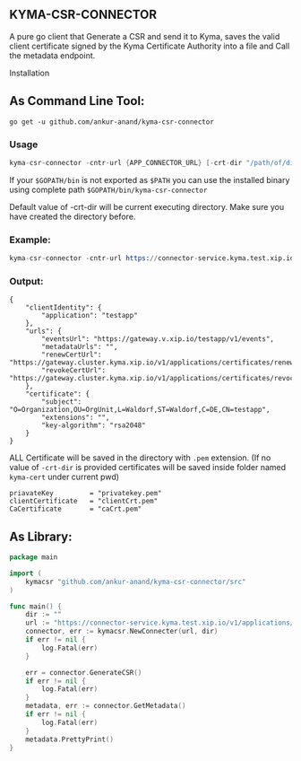 ## KYMA-CSR-CONNECTOR

A pure go client that Generate a CSR and send it to Kyma, saves the valid client certificate signed by the Kyma Certificate Authority into a file and Call the metadata endpoint.

Installation

## As Command Line Tool:

`go get -u github.com/ankur-anand/kyma-csr-connector`

### Usage

```s
kyma-csr-connector -cntr-url {APP_CONNECTOR_URL} [-crt-dir "/path/of/directory/to/save/cert" ]
```

If your `$GOPATH/bin` is not exported as `$PATH` you can use the installed binary using complete path `$GOPATH/bin/kyma-csr-connector`

Default value of -crt-dir will be current executing directory. Make sure you have created the directory before.

### Example:

```s
kyma-csr-connector -cntr-url https://connector-service.kyma.test.xip.io/v1/applications/signingRequests/info\?token\=e8HX\=\=
```

### Output:

```
{
	"clientIdentity": {
		"application": "testapp"
	},
	"urls": {
		"eventsUrl": "https://gateway.v.xip.io/testapp/v1/events",
		"metadataUrls": "",
		"renewCertUrl": "https://gateway.cluster.kyma.xip.io/v1/applications/certificates/renewals",
		"revokeCertUrl": "https://gateway.cluster.kyma.xip.io/v1/applications/certificates/revocations"
	},
	"certificate": {
		"subject": "O=Organization,OU=OrgUnit,L=Waldorf,ST=Waldorf,C=DE,CN=testapp",
		"extensions": "",
		"key-algorithm": "rsa2048"
	}
}
```

ALL Certificate will be saved in the directory with `.pem` extension.
(If no value of `-crt-dir` is provided certificates will be saved inside folder named `kyma-cert` under current pwd)

```
priavateKey         = "privatekey.pem"
clientCertificate   = "clientCrt.pem"
CaCertificate       = "caCrt.pem"
```

## As Library:

```Go
package main

import (
	kymacsr "github.com/ankur-anand/kyma-csr-connector/src"
)

func main() {
	dir := ""
	url := "https://connector-service.kyma.test.xip.io/v1/applications/signingRequests/info?token=3EOdFJtGLiVHtmVyDX0hNJavg0wAzOOKsJozjbddsnTegSOYhIXsH_JiQGgPLFqwJ6eUNLDQoY1SywzhtOYTQw=="
	connector, err := kymacsr.NewConnecter(url, dir)
	if err != nil {
		log.Fatal(err)
	}

	err = connector.GenerateCSR()
	if err != nil {
		log.Fatal(err)
	}
	metadata, err := connector.GetMetadata()
	if err != nil {
		log.Fatal(err)
	}
	metadata.PrettyPrint()
}

```
